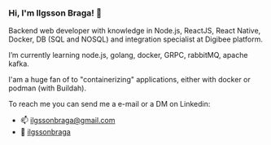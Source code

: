 ### Hi, I'm Ilgsson Braga! 👋

Backend web developer with knowledge in Node.js, ReactJS, React Native, Docker, DB (SQL and NOSQL) and integration specialist at Digibee platform.

I’m currently learning node.js, golang, docker, GRPC, rabbitMQ, apache kafka.

I'am a huge fan of to "containerizing" applications, either with docker or podman (with Buildah).

To reach me you can send me a e-mail or a DM on Linkedin:

- 📫 ilgssonbraga@gmail.com
- 💬 [ilgssonbraga](https://www.linkedin.com/in/ilgsson-braga-de-morais-silva-62b213199/)

<!--- 🔭 I’m currently working on grow my knowledge in development and management of micro services.
- 🌱 I’m currently learning node.js, golang, docker, GRPC, rabbitMQ, apache kafka.
- 👯 I’m looking to collaborate on node.js projects.
- 💬 Ask me about node.js, math and games.
- 📫 How to reach me: ilgssonbraga@gmail.com
:book: My personal blog: [ilgssonbraga.com.br](http://ilgssonbraga.com.br)-->
